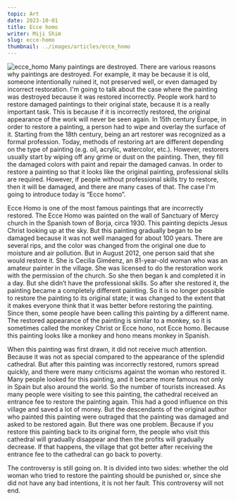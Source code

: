 ```yaml
---
topic: Art
date: 2023-10-01
title: Ecce homo
writer: Miji Shim
slug: ecce-homo
thumbnail: ../images/articles/ecce_homo
---
```

![ecce_homo](../images/articles/ecce_homo.png)
Many paintings are destroyed. There are various reasons why paintings are destroyed. For example, it may be because it is old, someone intentionally ruined it, not preserved well, or even damaged by incorrect restoration. I'm going to talk about the case where the painting was destroyed because it was restored incorrectly.
People work hard to restore damaged paintings to their original state, because it is a really important task. This is because if it is incorrectly restored, the original appearance of the work will never be seen again. In 15th century Europe, in order to restore a painting, a person had to wipe and overlay the surface of it. Starting from the 18th century, being an art restorer was recognized as a formal profession. Today, methods of restoring art are different depending on the type of painting (e.g. oil, acrylic, watercolor, etc.). However, restorers usually start by wiping off any grime or dust on the painting. Then, they fill the damaged colors with paint and repair the damaged canvas. In order to restore a painting so that it looks like the original painting, professional skills are required. However, if people without professional skills try to restore, then it will be damaged, and there are many cases of that. The case I'm going to introduce today is “Ecce homo”.

Ecce Homo is one of the most famous paintings that are incorrectly restored. The Ecce Homo was painted on the wall of Sanctuary of Mercy church in the Spanish town of Borja, circa 1930. This painting depicts Jesus Christ looking up at the sky.  But this painting gradually began to be damaged because it was not well managed for about 100 years. There are several rips, and the color was changed from the original one due to moisture and air pollution. But in August 2012, one person said that she would restore it. She is Cecilia Giméenz, an 81-year-old woman who was an amateur painter in the village. She was licensed to do the restoration work with the permission of the church. So she then began k and completed it in a day. But she didn’t have the professional skills. So after she restored it, the painting became a completely different painting. So it is no longer possible to restore the painting to its original state; it was changed to the extent that it makes everyone think that it was better before restoring the painting. Since then, some people have been calling this painting by a different name. The restored appearance of the painting is similar to a monkey, so it is sometimes called the monkey Christ or Ecce hono, not Ecce homo. Because this painting looks like a monkey and hono means monkey in Spanish.

When this painting was first drawn, it did not receive much attention. Because it was not as special compared to the appearance of the splendid cathedral. But after this painting was incorrectly restored, rumors spread quickly, and there were many criticisms against the woman who restored it. Many people looked for this painting, and it became more famous not only in Spain but also around the world. So the number of tourists increased. As many people were visiting to see this painting, the cathedral received an entrance fee to restore the painting again. This had a good influence on this village and saved a lot of money. But the descendants of the original author who painted this painting were outraged that the painting was damaged and asked to be restored again. But there was one problem. Because if you restore this painting back to its original form, the people who visit this cathedral will gradually disappear and then the profits will gradually decrease. If that happens, the village that got better after receiving the entrance fee to the cathedral can go back to poverty.

The controversy is still going on. It is divided into two sides: whether the old woman who tried to restore the painting should be punished or, since she did not have any bad intentions, it is not her fault. This controversy will not end.
